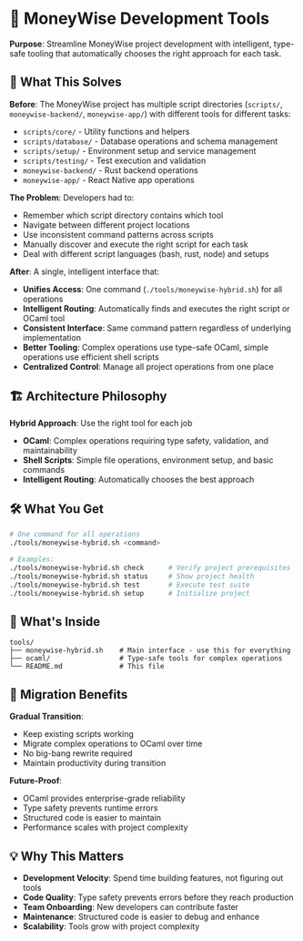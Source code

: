 # 🚀 MoneyWise Development Tools

**Purpose**: Streamline MoneyWise project development with intelligent, type-safe tooling that automatically chooses the right approach for each task.

## 🎯 What This Solves

**Before**: The MoneyWise project has multiple script directories (`scripts/`, `moneywise-backend/`, `moneywise-app/`) with different tools for different tasks:
- `scripts/core/` - Utility functions and helpers
- `scripts/database/` - Database operations and schema management
- `scripts/setup/` - Environment setup and service management
- `scripts/testing/` - Test execution and validation
- `moneywise-backend/` - Rust backend operations
- `moneywise-app/` - React Native app operations

**The Problem**: Developers had to:
- Remember which script directory contains which tool
- Navigate between different project locations
- Use inconsistent command patterns across scripts
- Manually discover and execute the right script for each task
- Deal with different script languages (bash, rust, node) and setups

**After**: A single, intelligent interface that:
- **Unifies Access**: One command (`./tools/moneywise-hybrid.sh`) for all operations
- **Intelligent Routing**: Automatically finds and executes the right script or OCaml tool
- **Consistent Interface**: Same command pattern regardless of underlying implementation
- **Better Tooling**: Complex operations use type-safe OCaml, simple operations use efficient shell scripts
- **Centralized Control**: Manage all project operations from one place

## 🏗️ Architecture Philosophy

**Hybrid Approach**: Use the right tool for each job
- **OCaml**: Complex operations requiring type safety, validation, and maintainability
- **Shell Scripts**: Simple file operations, environment setup, and basic commands
- **Intelligent Routing**: Automatically chooses the best approach

## 🛠️ What You Get

```bash
# One command for all operations
./tools/moneywise-hybrid.sh <command>

# Examples:
./tools/moneywise-hybrid.sh check      # Verify project prerequisites
./tools/moneywise-hybrid.sh status     # Show project health
./tools/moneywise-hybrid.sh test       # Execute test suite
./tools/moneywise-hybrid.sh setup      # Initialize project
```

## 📁 What's Inside

```
tools/
├── moneywise-hybrid.sh    # Main interface - use this for everything
├── ocaml/                 # Type-safe tools for complex operations
└── README.md              # This file
```

## 🔄 Migration Benefits

**Gradual Transition**:
- Keep existing scripts working
- Migrate complex operations to OCaml over time
- No big-bang rewrite required
- Maintain productivity during transition

**Future-Proof**:
- OCaml provides enterprise-grade reliability
- Type safety prevents runtime errors
- Structured code is easier to maintain
- Performance scales with project complexity

## 💡 Why This Matters

- **Development Velocity**: Spend time building features, not figuring out tools
- **Code Quality**: Type safety prevents errors before they reach production
- **Team Onboarding**: New developers can contribute faster
- **Maintenance**: Structured code is easier to debug and enhance
- **Scalability**: Tools grow with project complexity
